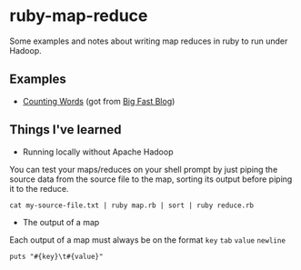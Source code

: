 ruby-map-reduce
===============

Some examples and notes about writing map reduces in ruby to run under Hadoop.

Examples
--------

* [Counting Words](https://github.com/adilsoncarvalho/ruby-map-reduce/tree/master/counting-words) (got from [Big Fast Blog][0])

Things I've learned
-------------------

* Running locally without Apache Hadoop

You can test your maps/reduces on your shell prompt by just piping the source data from the source file to the map, sorting its output before piping it to the reduce.

````
cat my-source-file.txt | ruby map.rb | sort | ruby reduce.rb
````

* The output of a map

Each output of a map must always be on the format `key` `tab` `value` `newline`

    puts "#{key}\t#{value}"

[0]: http://www.bigfastblog.com/map-reduce-with-ruby-using-hadoop#coding-your-map-and-reduce-scripts-in-ruby "Map-Reduce With Ruby Using Hadoop | Big Fast Blog"

